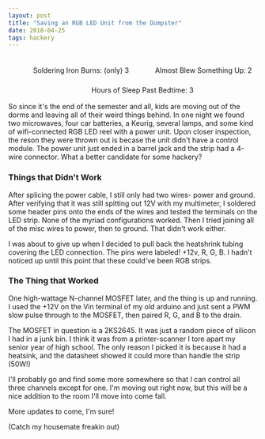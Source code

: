 ```yaml
---
layout: post
title: "Saving an RGB LED Unit from the Dumpster"
date: 2018-04-25
tags: hackery
---
```

<div style="width: 100%; height:auto;  text-align: center; clear: both;">
<div style="height:30px; padding: 5px; margin: 0 auto; display:inline-block;">
    <span style="background:url({{site.url}}/assets/images/posts/2018-04-25-led/iron.png) no-repeat left center; background-size: 90%; display: inline-block; height: 30px; width: 30px; margin-right: 5px; top: 5px; position: relative;"></span>
    <span> Soldering Iron Burns: (only) 3 </span>
</div>
<div style="height:30px; padding: 5px; margin: 0 auto; display:inline-block;">
    <span style="background:url({{site.url}}/assets/images/posts/2018-04-25-led/bomb.png) no-repeat left center; background-size: 90%; display: inline-block; height: 30px; width: 30px; margin-right: 5px; top: 5px; position: relative;"></span>
    <span> Almost Blew Something Up: 2 </span>
</div>
<div style="height:30px; padding: 5px; margin: 0 auto; display:inline-block;">
    <span style="background:url({{site.url}}/assets/images/posts/2018-04-25-led/clock.png) no-repeat left center; background-size: 90%; display: inline-block; height: 30px; width: 30px; margin-right: 5px; top: 5px; position: relative;"></span>
    <span> Hours of Sleep Past Bedtime: 3 </span>
</div>
</div>

So since it's the end of the semester and all, kids are moving out of the dorms and leaving all of their weird things behind.
In one night we found two microwaves, four car batteries, a Keurig, several lamps,
and some kind of wifi-connected RGB LED reel with a power unit.
Upon closer inspection, the reson they were thrown out is becase the unit didn't have a control module. The power unit just ended in a barrel jack and the strip had a 4-wire connector. What a better candidate for some hackery?

### Things that Didn't Work
After splicing the power cable, I still only had two wires- power and ground. After verifying that it was still spitting out 12V with my multimeter, I soldered some header pins onto the ends of the wires and tested the terminals on the LED strip.
None of the myriad configurations worked. Then I tried joining all of the misc wires to power, then to ground. That didn't work either.

I was about to give up when I decided to pull back the heatshrink tubing covering the LED connection. The pins were labeled! +12v, R, G, B. I hadn't noticed up until this point that these could've been RGB strips.

### The Thing that Worked
One high-wattage N-channel MOSFET later, and the thing is up and running. I used the +12V on the Vin terminal of my old arduino and just sent a PWM slow pulse through to the MOSFET, then paired R, G, and B to the drain.

The MOSFET in question is a 2KS2645. It was just a random piece of silicon I had in a junk bin. I think it was from a printer-scanner I tore apart my senior year of high school. The only reason I picked it is because it had a heatsink, and the datasheet showed it could more than handle the strip (50W!)

I'll probably go and find some more somewhere so that I can control all three channels except for one. I'm moving out right now, but this will be a nice addition to the room I'll move into come fall.

More updates to come, I'm sure!

(Catch my housemate freakin out)
